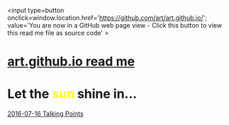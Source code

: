 <span style=display:none; >[You are now in a GitHub source code view - click this link to view Read Me file as a web page]
( http://art.github.io/#readme.md "View file as a web page." ) </span>
<input type=button onclick=window.location.href='https://github.com/art/art.github.io/'; 
value='You are now in a GitHub web page view - Click this button to view this read me file as source code' >


[art.github.io read me]( https://art.github.io/index.html#readme.md )
===


# Let the <span style=color:yellow >sun</span> shine in...



[2016-07-16 Talking Points]( https://art.github.io/demo/5w/ )

